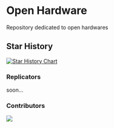 # Open Hardware
Repository dedicated to open hardwares

## Star History

[![Star History Chart](https://api.star-history.com/svg?repos=fablabcasafirjan/Open_Hardware&type=Date)](https://www.star-history.com/#fablabcasafirjan/Open_Hardware&Date)


### Replicators

soon...


### Contributors
<a href="https://github.com/fablabcasafirjan/Open_Hardware/graphs/contributors">
  <img src="https://contrib.rocks/image?repo=fablabcasafirjan/Open_Hardware" />
</a>


